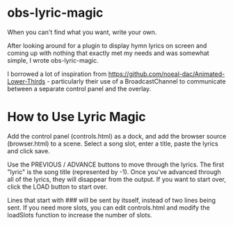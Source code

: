 # obs-lyric-magic
When you can't find what you want, write your own.

After looking around for a plugin to display hymn lyrics on screen and coming up with nothing that exactly met my needs and was somewhat simple, I wrote obs-lyric-magic.

I borrowed a lot of inspiration from https://github.com/noeal-dac/Animated-Lower-Thirds - particularly their use of a BroadcastChannel to communicate between a separate control panel and the overlay.

# How to Use Lyric Magic
Add the control panel (controls.html) as a dock, and add the browser source (browser.html) to a scene. Select a song slot, enter a title, paste the lyrics and click save.

Use the PREVIOUS / ADVANCE buttons to move through the lyrics. The first "lyric" is the song title (represented by -1). Once you've advanced through all of the lyrics, they will disappear from the output. If you want to start over, click the LOAD button to start over.

Lines that start with \#\#\# will be sent by itsself, instead of two lines being sent.
If you need more slots, you can edit controls.html and modify the loadSlots function to increase the number of slots.